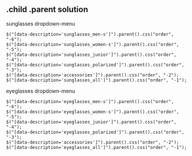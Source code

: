 ## .child .parent solution

sunglasses dropdown-menu

    $("[data-description='sunglasses_men-s']").parent().css("order", "-6");
    $("[data-description='sunglasses_women-s']").parent().css("order", "-5");
    $("[data-description='sunglasses_junior']").parent().css("order", "-4");
    $("[data-description='sunglasses_polarized']").parent().css("order", "-3");
    $("[data-description='accessories']").parent().css("order", "-2");
    $("[data-description='sunglasses_all']").parent().css("order", "-1");

    
eyeglasses dropdown-menu

    $("[data-description='eyeglasses_men-s']").parent().css("order", "-6");
    $("[data-description='eyeglasses_women-s']").parent().css("order", "-5");
    $("[data-description='eyeglasses_junior']").parent().css("order", "-4");
    $("[data-description='eyeglasses_polarized']").parent().css("order", "-3");
    $("[data-description='accessories']").parent().css("order", "-2");
    $("[data-description='eyeglasses_all']").parent().css("order", "-1");    
